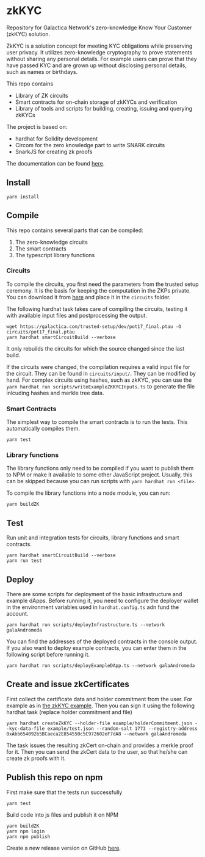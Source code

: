 # zkKYC

Repository for Galactica Network's zero-knowledge Know Your Customer (zkKYC) solution.

ZkKYC is a solution concept for meeting KYC obligations while preserving user privacy. It utilizes zero-knowledge cryptography to prove statements without sharing any personal details. For example users can prove that they have passed KYC and are grown up without disclosing personal details, such as names or birthdays.

This repo contains

- Library of ZK circuits
- Smart contracts for on-chain storage of zkKYCs and verification
- Library of tools and scripts for building, creating, issuing and querying zkKYCs

The project is based on:

- hardhat for Solidity development
- Circom for the zero knowledge part to write SNARK circuits
- SnarkJS for creating zk proofs

The documentation can be found [here](https://app.gitbook.com/o/IbmhhVJSM8rZ0aECe2R3/s/NMoORBGBxztthVlosoIF/galactica-concepts/zero-knowledge-kyc).

## Install

```shell
yarn install
```

## Compile

This repo contains several parts that can be compiled:

1. The zero-knowledge circuits
2. The smart contracts
3. The typescript library functions

### Circuits

To compile the circuits, you first need the parameters from the trusted setup ceremony. It is the basis for keeping the computation in the ZKPs private.
You can download it from [here](https://galactica.com/trusted-setup/dev/pot17_final.ptau) and place it in the `circuits` folder.

The following hardhat task takes care of compiling the circuits, testing it with available input files and postprocessing the output.

```shell
wget https://galactica.com/trusted-setup/dev/pot17_final.ptau -O circuits/pot17_final.ptau
yarn hardhat smartCircuitBuild --verbose
```

It only rebuilds the circuits for which the source changed since the last build.

If the circuits were changed, the compilation requires a valid input file for the circuit. They can be found in `circuits/input/`. They can be modified by hand. For complex circuits using hashes, such as zkKYC, you can use the `yarn hardhat run scripts/writeExampleZKKYCInputs.ts` to generate the file inlcuding hashes and merkle tree data.

### Smart Contracts

The simplest way to compile the smart contracts is to run the tests. This automatically compiles them.

```shell
yarn test
```

### Library functions

The library functions only need to be compiled if you want to publish them to NPM or make it available to some other JavaScript project. Usually, this can be skipped because you can run scripts with `yarn hardhat run <file>`.

To compile the library functions into a node module, you can run:

```shell
yarn buildZK
```

## Test

Run unit and integration tests for circuits, library functions and smart contracts.

```shell
yarn hardhat smartCircuitBuild --verbose
yarn run test
```

## Deploy

There are some scripts for deployment of the basic infrastructure and example dApps.
Before running it, you need to configure the deployer wallet in the environment variables used in `hardhat.config.ts` adn fund the account.

```shell
yarn hardhat run scripts/deployInfrastructure.ts --network galaAndromeda
```

You can find the addresses of the deployed contracts in the console output.
If you also want to deploy example contracts, you can enter them in the following script before running it.

```shell
yarn hardhat run scripts/deployExampleDApp.ts --network galaAndromeda
```

## Create and issue zkCertificates

First collect the certificate data and holder commitment from the user. For example as in [the zkKYC example](example/kycFields.json).
Then you can sign it using the following hardhat task (replace holder commitment and file)

```shell
yarn hardhat createZkKYC --holder-file example/holderCommitment.json --kyc-data-file example/test.json --random-salt 1773 --registry-address 0xAbb654092b5BCaeca2E854550c5C972602eF7dA8 --network galaAndromeda
```

The task issues the resulting zkCert on-chain and provides a merkle proof for it.
Then you can send the zkCert data to the user, so that he/she can create zk proofs with it.

## Publish this repo on npm

First make sure that the tests run successfully

```shell
yarn test
```

Build code into js files and publish it on NPM

```shell
yarn buildZK
yarn npm login
yarn npm publish
```

Create a new release version on GitHub [here](https://github.com/Galactica-corp/zkKYC/releases/new).

